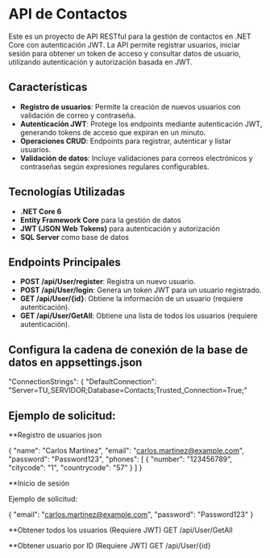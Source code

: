 # API de Contactos

Este es un proyecto de API RESTful para la gestión de contactos en .NET Core con autenticación JWT. La API permite registrar usuarios, iniciar sesión para obtener un token de acceso y consultar datos de usuario, utilizando autenticación y autorización basada en JWT.

## Características

- **Registro de usuarios**: Permite la creación de nuevos usuarios con validación de correo y contraseña.
- **Autenticación JWT**: Protege los endpoints mediante autenticación JWT, generando tokens de acceso que expiran en un minuto.
- **Operaciones CRUD**: Endpoints para registrar, autenticar y listar usuarios.
- **Validación de datos**: Incluye validaciones para correos electrónicos y contraseñas según expresiones regulares configurables.

## Tecnologías Utilizadas

- **.NET Core 6**
- **Entity Framework Core** para la gestión de datos
- **JWT (JSON Web Tokens)** para autenticación y autorización
- **SQL Server** como base de datos

## Endpoints Principales

- **POST /api/User/register**: Registra un nuevo usuario.
- **POST /api/User/login**: Genera un token JWT para un usuario registrado.
- **GET /api/User/{id}**: Obtiene la información de un usuario (requiere autenticación).
- **GET /api/User/GetAll**: Obtiene una lista de todos los usuarios (requiere autenticación).

## Configura la cadena de conexión de la base de datos en appsettings.json

  "ConnectionStrings": {
    "DefaultConnection": "Server=TU_SERVIDOR;Database=Contacts;Trusted_Connection=True;"


## Ejemplo de solicitud:

**Registro de usuarios
json

{
  "name": "Carlos Martínez",
  "email": "carlos.martinez@example.com",
  "password": "Password123",
  "phones": [
    {
      "number": "123456789",
      "citycode": "1",
      "countrycode": "57"
    }
  ]
}

**Inicio de sesión

Ejemplo de solicitud:

{
  "email": "carlos.martinez@example.com",
  "password": "Password123" 
}

**Obtener todos los usuarios (Requiere JWT)
GET /api/User/GetAll

**Obtener usuario por ID (Requiere JWT)
GET /api/User/{id}
